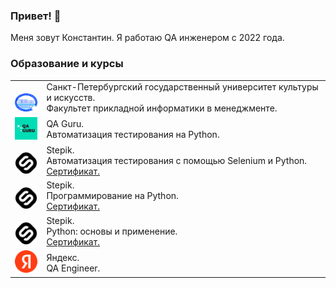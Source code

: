 ### Привет! 👋
Меня зовут Константин. Я работаю QA инженером с 2022 года.

### Образование и курсы

<table width="100%" border='0'>
    <tr><td width="10%" valign="bottom"><img src="images/spbguki_logo.jpg"></td><td valign="middle">Санкт-Петербургский государственный университет культуры и искусств.</br>Факультет прикладной информатики в менеджменте.</td></tr>
    <tr><td width="10%" valign="bottom"><img src="images/qa_guru_logo.svg"></td><td valign="middle">QA Guru.</br>Автоматизация тестирования на Python.</td></tr>
    <tr><td width="10%" valign="bottom"><img src="images/stepik_logo.png"></td><td valign="middle">Stepik.</br>Автоматизация тестирования с помощью Selenium и Python.</br><a target="_blank" href="https://stepik.org/cert/2005306">Сертификат.</a></td></tr>
    <tr><td width="10%" valign="bottom"><img src="images/stepik_logo.png"></td><td valign="middle">Stepik.</br>Программирование на Python.</br><a target="_blank" href="https://stepik.org/cert/1935035">Сертификат.</a></td></tr>
    <tr><td width="10%" valign="bottom"><img src="images/stepik_logo.png"></td><td valign="middle">Stepik.</br>Python: основы и применение.</br><a target="_blank" href="https://stepik.org/cert/1988994">Сертификат.</a></td></tr>
    <tr><td width="10%" valign="bottom"><img src="images/yandex_logo.png"></td><td valign="middle">Яндекс.</br>QA Engineer.</td></tr>
</table>
  </br>
